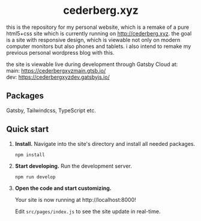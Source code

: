 <h1 align="center">
  cederberg.xyz
</h1>

this is the repository for my personal website, which is a remake of a pure html5+css site which is currently running on http://cederberg.xyz. the goal is a site with responsive design, which is viewable not only on modern computer monitors but also phones and tablets. i also intend to remake my previous personal wordpress blog with this.

the site is viewable live during development through Gatsby Cloud at:  
main: https://cederbergxyzmain.gtsb.io/  
dev:  https://cederbergxyzdev.gatsbyjs.io/

## Packages

Gatsby, Tailwindcss, TypeScript etc.

## Quick start

1.  **Install.**
    Navigate into the site's directory and install all needed packages.
    
    ```shell
    npm install
    ```

2.  **Start developing.**
    Run the development server.

    ```shell
    npm run develop
    ```

3.  **Open the code and start customizing.**

    Your site is now running at http://localhost:8000!

    Edit `src/pages/index.js` to see the site update in real-time.
